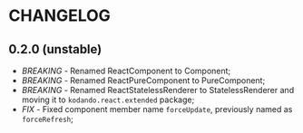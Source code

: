 # CHANGELOG

## 0.2.0 (unstable)

* *BREAKING* - Renamed ReactComponent to Component;
* *BREAKING* - Renamed ReactPureComponent to PureComponent;
* *BREAKING* - Renamed ReactStatelessRenderer to StatelessRenderer and moving it to 
  `kodando.react.extended` package;
* *FIX* - Fixed component member name `forceUpdate`, previously named as `forceRefresh`;  